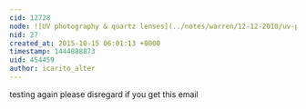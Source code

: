 ```yaml
---
cid: 12728
node: ![UV photography & quartz lenses](../notes/warren/12-12-2010/uv-photography-quartz-lenses)
nid: 27
created_at: 2015-10-15 06:01:13 +0000
timestamp: 1444888873
uid: 454459
author: icarito_alter
---
```


testing again please disregard if you get this email